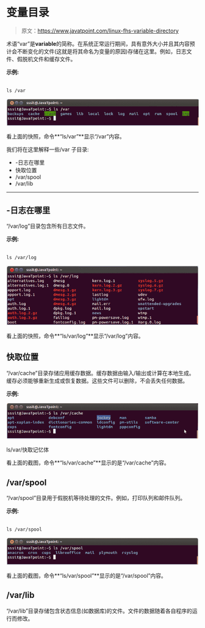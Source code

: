 # 变量目录

> 原文：<https://www.javatpoint.com/linux-fhs-variable-directory>

术语“var”是**variable**的简称。在系统正常运行期间，具有意外大小并且其内容预计会不断变化的文件(这就是将其命名为变量的原因)存储在这里。例如，日志文件、假脱机文件和缓存文件。

**示例:**

```

ls /var

```

![Linux fhs variable directory1](img/8f526e5209316ee3d817975f2486ee6c.png)

看上面的快照，命令**“ls/var”**显示“/var”内容。

我们将在这里解释一些/var 子目录:

*   -日志在哪里
*   快取位置
*   /var/spool
*   /var/lib

* * *

## -日志在哪里

“/var/log”目录包含所有日志文件。

**示例:**

```

ls /var/log

```

![Linux fhs variable directory2](img/7e238c27532df9b1193ad597d795436f.png)

看上面的快照，命令**“ls/var/log”**显示“/var/log”内容。

## 快取位置

“/var/cache”目录存储应用缓存数据。缓存数据由输入/输出或计算在本地生成。缓存必须能够重新生成或恢复数据。这些文件可以删除，不会丢失任何数据。

**示例:**

![Linux fhs variable directory3](img/4e97d287725642eb54366ea01d8a2f04.png)

ls/var/快取记忆体

看上面的截图，命令**“ls/var/cache”**显示的是“/var/cache”内容。

## /var/spool

“/var/spool”目录用于假脱机等待处理的文件。例如，打印队列和邮件队列。

**示例:**

```

ls /var/spool

```

![Linux fhs variable directory4](img/9577f81f18a40417a0b268855c72151f.png)

看上面的截图，命令**“ls/var/spool”**显示的是“/var/spool”内容。

## /var/lib

“/var/lib”目录存储包含状态信息(如数据库)的文件。文件的数据随着各自程序的运行而修改。